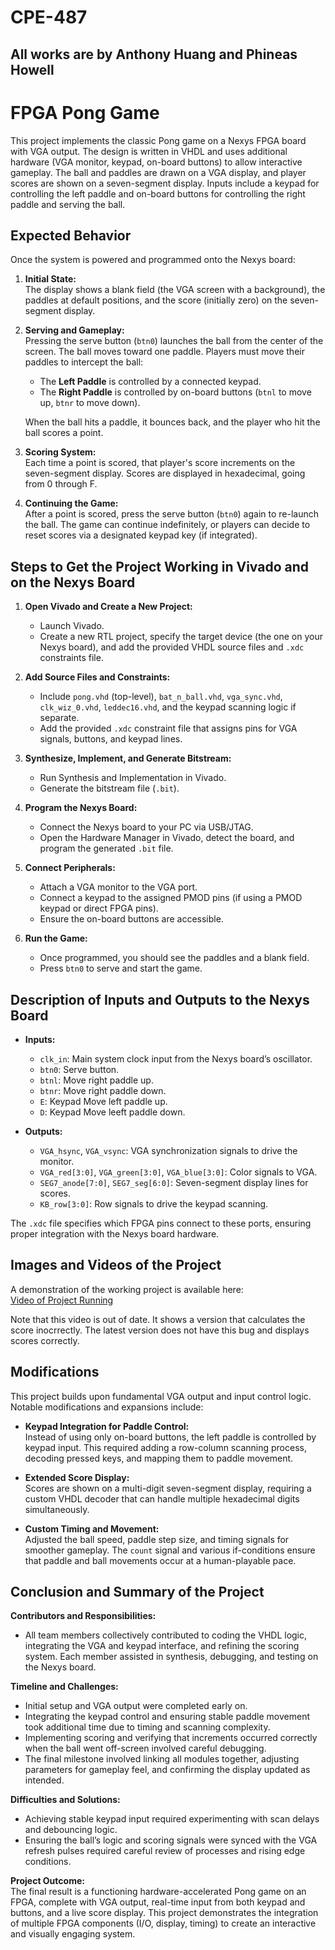 # CPE-487

## All works are by Anthony Huang and Phineas Howell

# FPGA Pong Game

This project implements the classic Pong game on a Nexys FPGA board with VGA output. The design is written in VHDL and uses additional hardware (VGA monitor, keypad, on-board buttons) to allow interactive gameplay. The ball and paddles are drawn on a VGA display, and player scores are shown on a seven-segment display. Inputs include a keypad for controlling the left paddle and on-board buttons for controlling the right paddle and serving the ball.

## Expected Behavior

Once the system is powered and programmed onto the Nexys board:

1. **Initial State:**  
   The display shows a blank field (the VGA screen with a background), the paddles at default positions, and the score (initially zero) on the seven-segment display.
   
2. **Serving and Gameplay:**  
   Pressing the serve button (`btn0`) launches the ball from the center of the screen. The ball moves toward one paddle. Players must move their paddles to intercept the ball:
   - The **Left Paddle** is controlled by a connected keypad.
   - The **Right Paddle** is controlled by on-board buttons (`btnl` to move up, `btnr` to move down).
   
   When the ball hits a paddle, it bounces back, and the player who hit the ball scores a point.

3. **Scoring System:**  
   Each time a point is scored, that player's score increments on the seven-segment display. Scores are displayed in hexadecimal, going from 0 through F.

4. **Continuing the Game:**  
   After a point is scored, press the serve button (`btn0`) again to re-launch the ball. The game can continue indefinitely, or players can decide to reset scores via a designated keypad key (if integrated).

## Steps to Get the Project Working in Vivado and on the Nexys Board

1. **Open Vivado and Create a New Project:**  
   - Launch Vivado.
   - Create a new RTL project, specify the target device (the one on your Nexys board), and add the provided VHDL source files and `.xdc` constraints file.

2. **Add Source Files and Constraints:**  
   - Include `pong.vhd` (top-level), `bat_n_ball.vhd`, `vga_sync.vhd`, `clk_wiz_0.vhd`, `leddec16.vhd`, and the keypad scanning logic if separate.
   - Add the provided `.xdc` constraint file that assigns pins for VGA signals, buttons, and keypad lines.

3. **Synthesize, Implement, and Generate Bitstream:**  
   - Run Synthesis and Implementation in Vivado.
   - Generate the bitstream file (`.bit`).

4. **Program the Nexys Board:**  
   - Connect the Nexys board to your PC via USB/JTAG.
   - Open the Hardware Manager in Vivado, detect the board, and program the generated `.bit` file.
   
5. **Connect Peripherals:**  
   - Attach a VGA monitor to the VGA port.
   - Connect a keypad to the assigned PMOD pins (if using a PMOD keypad or direct FPGA pins).
   - Ensure the on-board buttons are accessible.

6. **Run the Game:**  
   - Once programmed, you should see the paddles and a blank field.
   - Press `btn0` to serve and start the game.

## Description of Inputs and Outputs to the Nexys Board

- **Inputs:**
  - `clk_in`: Main system clock input from the Nexys board’s oscillator.
  - `btn0`: Serve button.
  - `btnl`: Move right paddle up.
  - `btnr`: Move right paddle down.
  - `E`: Keypad Move left paddle up.
  - `D`: Keypad Move leeft paddle down.
  
- **Outputs:**
  - `VGA_hsync`, `VGA_vsync`: VGA synchronization signals to drive the monitor.
  - `VGA_red[3:0]`, `VGA_green[3:0]`, `VGA_blue[3:0]`: Color signals to VGA.
  - `SEG7_anode[7:0]`, `SEG7_seg[6:0]`: Seven-segment display lines for scores.
  - `KB_row[3:0]`: Row signals to drive the keypad scanning.

The `.xdc` file specifies which FPGA pins connect to these ports, ensuring proper integration with the Nexys board hardware.

## Images and Videos of the Project

A demonstration of the working project is available here:  
[Video of Project Running](https://drive.google.com/file/d/15aVuuxRJrZlPj3xoUsR3up2gvnvvrSjO/view?usp=drive_link)

Note that this video is out of date. It shows a version that calculates the score inocrrectly. The latest version does not have this bug and displays scores correctly.

## Modifications

This project builds upon fundamental VGA output and input control logic. Notable modifications and expansions include:

- **Keypad Integration for Paddle Control:**  
  Instead of using only on-board buttons, the left paddle is controlled by keypad input. This required adding a row-column scanning process, decoding pressed keys, and mapping them to paddle movement.

- **Extended Score Display:**  
  Scores are shown on a multi-digit seven-segment display, requiring a custom VHDL decoder that can handle multiple hexadecimal digits simultaneously.

- **Custom Timing and Movement:**  
  Adjusted the ball speed, paddle step size, and timing signals for smoother gameplay. The `count` signal and various if-conditions ensure that paddle and ball movements occur at a human-playable pace.

## Conclusion and Summary of the Project

**Contributors and Responsibilities:**  
- All team members collectively contributed to coding the VHDL logic, integrating the VGA and keypad interface, and refining the scoring system. Each member assisted in synthesis, debugging, and testing on the Nexys board.

**Timeline and Challenges:**  
- Initial setup and VGA output were completed early on.  
- Integrating the keypad control and ensuring stable paddle movement took additional time due to timing and scanning complexity.  
- Implementing scoring and verifying that increments occurred correctly when the ball went off-screen involved careful debugging.  
- The final milestone involved linking all modules together, adjusting parameters for gameplay feel, and confirming the display updated as intended.

**Difficulties and Solutions:**  
- Achieving stable keypad input required experimenting with scan delays and debouncing logic.  
- Ensuring the ball’s logic and scoring signals were synced with the VGA refresh pulses required careful review of processes and rising edge conditions.

**Project Outcome:**  
The final result is a functioning hardware-accelerated Pong game on an FPGA, complete with VGA output, real-time input from both keypad and buttons, and a live score display. This project demonstrates the integration of multiple FPGA components (I/O, display, timing) to create an interactive and visually engaging system.

